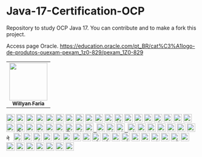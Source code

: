 # Java-17-Certification-OCP
Repository to study OCP Java 17. You can contribute and to make a fork this project.

Access page Oracle.
https://education.oracle.com/pt_BR/cat%C3%A1logo-de-produtos-ouexam-pexam_1z0-829/pexam_1Z0-829

<table>
<tbody>
<tr>

<td align="center">
<a href="https://github.com/fariawillyan">
<img src ="https://avatars.githubusercontent.com/u/59929628?v=4" width="100px;" alt style="max-width: 100%;">

<br>
<sub>
<b>Willyan Faria</b>
</sub>
</a>
<br>

<a href="https://github.com/Fariawillyan/Java-17-Certification-OCP">
</td>

<tr>
<tbody>
<table>

<kbd><a href="/Fariawillyan/Java-17-Certification-OCP/blob/main/translations/README.al.md"><img title="Shqip" alt="Shqip" src="https://camo.githubusercontent.com/39ee21a94b2dbda9d2a0ca8c676b4eaf8bad87b6196f3c400db204fb1dc73997/68747470733a2f2f63646e2e737461746963616c792e636f6d2f67682f686a6e696c73736f6e2f636f756e7472792d666c6167732f6d61737465722f7376672f616c2e737667" data-canonical-src="https://cdn.staticaly.com/gh/hjnilsson/country-flags/master/svg/al.svg" style="max-width: 100%;" width="22"></a></kbd>
<kbd><a href="/Fariawillyan/Java-17-Certification-OCP/blob/main/translations/README.uz.md"><img title="Uzbek" alt="Uzbek language" src="https://camo.githubusercontent.com/3e36418655e6b608c7b24acc7c601d20bb164db264d791233c9acc993f667365/68747470733a2f2f63646e2e737461746963616c792e636f6d2f67682f686a6e696c73736f6e2f636f756e7472792d666c6167732f6d61737465722f7376672f757a2e737667" data-canonical-src="https://cdn.staticaly.com/gh/hjnilsson/country-flags/master/svg/uz.svg" style="max-width: 100%;" width="22"></a></kbd>
<kbd><a href="/Fariawillyan/first-contributions/blob/main/translations/README.aze.md"><img title="Azərbaycan dili" alt="Azərbaycan dili" src="https://camo.githubusercontent.com/430a8a4a0cfaa93fa76ee1d868cb17f048be8bbe0f9cb37b55527063849e5e77/68747470733a2f2f63646e2e737461746963616c6c792e696f2f666c6167732f617a2e737667" data-canonical-src="https://cdn.statically.io/flags/az.svg" style="max-width: 100%;" width="22"></a></kbd>
<kbd><a href="/Fariawillyan/first-contributions/blob/main/translations/README.bn.md"><img title="বাংলা" alt="বাংলা" src="https://camo.githubusercontent.com/d96c24d563694cbbc4b88f8b18662d29d73b148c7336d72d25ef10368513f8d2/68747470733a2f2f63646e2e737461746963616c792e636f6d2f67682f686a6e696c73736f6e2f636f756e7472792d666c6167732f6d61737465722f7376672f62642e737667" data-canonical-src="https://cdn.staticaly.com/gh/hjnilsson/country-flags/master/svg/bd.svg" style="max-width: 100%;" width="22"></a></kbd>
<kbd><a href="/Fariawillyan/first-contributions/blob/main/translations/README.bg.md"><img title="Bulgarian" alt="Bulgarian" src="https://camo.githubusercontent.com/130e7e362566cdc2f86a92db7f41cb3c5aacbdf8026f4a5aef707848fc1143bc/68747470733a2f2f63646e2e737461746963616c792e636f6d2f67682f686a6e696c73736f6e2f636f756e7472792d666c6167732f6d61737465722f7376672f62672e737667" data-canonical-src="https://cdn.staticaly.com/gh/hjnilsson/country-flags/master/svg/bg.svg" style="max-width: 100%;" width="22"></a></kbd>
<kbd><a href="https://github.com/Fariawillyan/Java-17-Certification-OCP/blob/main/Readms/README.pt_br.md"><img title="Português" alt="Português" src="https://camo.githubusercontent.com/dcc375ada213d3ac04a9781518098cd4d071601bc2ccfc120025cc32b6d38fab/68747470733a2f2f63646e2e737461746963616c792e636f6d2f67682f686a6e696c73736f6e2f636f756e7472792d666c6167732f6d61737465722f7376672f62722e737667" data-canonical-src="https://cdn.staticaly.com/gh/hjnilsson/country-flags/master/svg/br.svg" style="max-width: 100%;" width="22"></a></kbd>
<kbd><a href="/Fariawillyan/first-contributions/blob/main/translations/README.ca.md"><img title="Català" alt="Català" src="https://camo.githubusercontent.com/569cd37a25c8ae2d5a5c18e22918683cb6f36746019a6e08069c3e0c56bfeb49/68747470733a2f2f6669727374636f6e747269627574696f6e732e6769746875622e696f2f6173736574732f526561646d652f636174616c616e312e706e67" data-canonical-src="https://firstcontributions.github.io/assets/Readme/catalan1.png" style="max-width: 100%;" width="22"></a></kbd>
<kbd><a href="/Fariawillyan/first-contributions/blob/main/translations/README.zh-cn.md"><img title="中文 (Simplified)" alt="中文 (Simplified)" src="https://camo.githubusercontent.com/1941ec335fb79b727cb36e5e2e5fc5047676615c07028f3df1fe6f4d68aa862d/68747470733a2f2f63646e2e737461746963616c792e636f6d2f67682f686a6e696c73736f6e2f636f756e7472792d666c6167732f6d61737465722f7376672f636e2e737667" data-canonical-src="https://cdn.staticaly.com/gh/hjnilsson/country-flags/master/svg/cn.svg" style="max-width: 100%;" width="22"></a></kbd>
<kbd><a href="/Fariawillyan/first-contributions/blob/main/translations/README.cs.md"><img title="Czech" alt="Czech" src="https://camo.githubusercontent.com/44d4b326e75e8aec6e4ab16cf1b043fbe744ca81b569d9bbf581a0cfb3be624d/68747470733a2f2f63646e2e737461746963616c792e636f6d2f67682f686a6e696c73736f6e2f636f756e7472792d666c6167732f6d61737465722f7376672f637a2e737667" data-canonical-src="https://cdn.staticaly.com/gh/hjnilsson/country-flags/master/svg/cz.svg" style="max-width: 100%;" width="22"></a></kbd>
<kbd><a href="/Fariawillyan/first-contributions/blob/main/translations/README.de.md"><img title="Deutsch" alt="Deutsch" src="https://camo.githubusercontent.com/8d6d7cc6c232bddbdd753c9de78339452dc5ae069912e42ef302e2d01462a874/68747470733a2f2f63646e2e737461746963616c792e636f6d2f67682f686a6e696c73736f6e2f636f756e7472792d666c6167732f6d61737465722f7376672f64652e737667" data-canonical-src="https://cdn.staticaly.com/gh/hjnilsson/country-flags/master/svg/de.svg" style="max-width: 100%;" width="22"></a></kbd>
<kbd><a href="/Fariawillyan/first-contributions/blob/main/translations/README.da.md"><img title="Dansk" alt="Dansk" src="https://camo.githubusercontent.com/a58d0e6c7610854930984426de2cfb6a8321f8081458c3184ab8b27c82397095/68747470733a2f2f63646e2e737461746963616c792e636f6d2f67682f686a6e696c73736f6e2f636f756e7472792d666c6167732f6d61737465722f7376672f646b2e737667" data-canonical-src="https://cdn.staticaly.com/gh/hjnilsson/country-flags/master/svg/dk.svg" style="max-width: 100%;" width="22"></a></kbd>
<kbd><a href="/Fariawillyan/first-contributions/blob/main/translations/README.eg.md"><img title="العربية" alt="العربية" src="https://camo.githubusercontent.com/7d62ea0da8a24bad4c63b11c9062421353302085f17a0e3bd2e2024602f7df4e/68747470733a2f2f63646e2e737461746963616c792e636f6d2f67682f686a6e696c73736f6e2f636f756e7472792d666c6167732f6d61737465722f7376672f65672e737667" data-canonical-src="https://cdn.staticaly.com/gh/hjnilsson/country-flags/master/svg/eg.svg" style="max-width: 100%;" width="22"></a></kbd>
<kbd><a href="/Fariawillyan/first-contributions/blob/main/translations/README.es.md"><img title="Española" alt="Española" src="https://camo.githubusercontent.com/a11e164175e7890c636dd813ea182175a8f4bf8819100113b50e42b1547af9f5/68747470733a2f2f63646e2e737461746963616c792e636f6d2f67682f686a6e696c73736f6e2f636f756e7472792d666c6167732f6d61737465722f7376672f65732e737667" data-canonical-src="https://cdn.staticaly.com/gh/hjnilsson/country-flags/master/svg/es.svg" style="max-width: 100%;" width="22"></a></kbd>
<kbd><a href="/Fariawillyan/first-contributions/blob/main/translations/README.fr.md"><img title="Française" alt="Française" src="https://camo.githubusercontent.com/eca0a3b262d6b462e900788e95d5ee93ab9d1dad4c38e08d0a9fce719e0e5641/68747470733a2f2f63646e2e737461746963616c792e636f6d2f67682f686a6e696c73736f6e2f636f756e7472792d666c6167732f6d61737465722f7376672f66722e737667" data-canonical-src="https://cdn.staticaly.com/gh/hjnilsson/country-flags/master/svg/fr.svg" style="max-width: 100%;" width="22"></a></kbd>
<kbd><a href="/Fariawillyan/first-contributions/blob/main/translations/README.gl.md"><img title="Galego" alt="Galego" src="https://camo.githubusercontent.com/a9d9218f639cd6f77147483f18676560cd4aa6449673c8f1cf70ac83adbcbdfd/68747470733a2f2f75706c6f61642e77696b696d656469612e6f72672f77696b6970656469612f636f6d6d6f6e732f7468756d622f362f36342f466c61675f6f665f47616c696369612e7376672f3132303070782d466c61675f6f665f47616c696369612e7376672e706e67" data-canonical-src="https://upload.wikimedia.org/wikipedia/commons/thumb/6/64/Flag_of_Galicia.svg/1200px-Flag_of_Galicia.svg.png" style="max-width: 100%;" width="22"></a></kbd>
<kbd><a href="/Fariawillyan/first-contributions/blob/main/translations/README.gr.md"><img title="Ελληνικά" alt="Ελληνικά" src="https://camo.githubusercontent.com/33fe50cd74a30aeaba5237108fc30401138d316a198db3317a0f3b39e16cb1ef/68747470733a2f2f63646e2e737461746963616c792e636f6d2f67682f686a6e696c73736f6e2f636f756e7472792d666c6167732f6d61737465722f7376672f67722e737667" data-canonical-src="https://cdn.staticaly.com/gh/hjnilsson/country-flags/master/svg/gr.svg" style="max-width: 100%;" width="22"></a></kbd>
<kbd><a href="/Fariawillyan/first-contributions/blob/main/translations/README.ge.md"><img title="ქართული" alt="ქართული" src="https://camo.githubusercontent.com/f76f2576a466057ecfda469d506986529407e103de80c5befed60d8dfa5cd81b/68747470733a2f2f63646e2e737461746963616c792e636f6d2f67682f686a6e696c73736f6e2f636f756e7472792d666c6167732f6d61737465722f7376672f67652e737667" data-canonical-src="https://cdn.staticaly.com/gh/hjnilsson/country-flags/master/svg/ge.svg" style="max-width: 100%;" width="22"></a></kbd>
<kbd><a href="/Fariawillyan/first-contributions/blob/main/translations/README.hu.md"><img title="Magyar" alt="Magyar" src="https://camo.githubusercontent.com/1c311d41913e156db10f5b857c4f3b19647d17f170aa32423e7b309237e40f8b/68747470733a2f2f63646e2e737461746963616c792e636f6d2f67682f686a6e696c73736f6e2f636f756e7472792d666c6167732f6d61737465722f7376672f68752e737667" data-canonical-src="https://cdn.staticaly.com/gh/hjnilsson/country-flags/master/svg/hu.svg" style="max-width: 100%;" width="22"></a></kbd>
<kbd><a href="/Fariawillyan/first-contributions/blob/main/translations/README.id.md"><img title="Bahasa Indonesia" alt="Bahasa Indonesia" src="https://camo.githubusercontent.com/c96762f2ead7c2eb32efa07585a91da8940c05b380970f2e7315f654a8c1412d/68747470733a2f2f63646e2e737461746963616c792e636f6d2f67682f686a6e696c73736f6e2f636f756e7472792d666c6167732f6d61737465722f7376672f69642e737667" data-canonical-src="https://cdn.staticaly.com/gh/hjnilsson/country-flags/master/svg/id.svg" style="max-width: 100%;" width="22"></a></kbd>
<kbd><a href="/Fariawillyan/first-contributions/blob/main/translations/README.hb.md"><img title="עִברִית" alt="עִברִית" src="https://camo.githubusercontent.com/578173c1257078b1b00c556d573b4f703a32d627812f39e4f3722b74d7f909bf/68747470733a2f2f63646e2e737461746963616c792e636f6d2f67682f686a6e696c73736f6e2f636f756e7472792d666c6167732f6d61737465722f7376672f696c2e737667" data-canonical-src="https://cdn.staticaly.com/gh/hjnilsson/country-flags/master/svg/il.svg" style="max-width: 100%;" width="22"></a></kbd>
<kbd><a href="/Fariawillyan/first-contributions/blob/main/translations/Translations.md"><img title="हिंदी/ગુજરાતી/मराठी/മലയാളം/ಕನ್ನಡ/తెలుగు/छत्तीसगढ़ी/বাংলা/தமிழ்" alt="हिंदी/ગુજરાતી/मराठी/മലയാളം/ಕನ್ನಡ/తెలుగు/छत्तीसगढ़ी/বাংলা/தமிழ்" src="https://camo.githubusercontent.com/32664be6362a3b126c0c9fdc8a4fd3ce461ddd907cf0c13a88b02cf65934c8f2/68747470733a2f2f63646e2e737461746963616c792e636f6d2f67682f686a6e696c73736f6e2f636f756e7472792d666c6167732f6d61737465722f7376672f696e2e737667" data-canonical-src="https://cdn.staticaly.com/gh/hjnilsson/country-flags/master/svg/in.svg" style="max-width: 100%;" width="22"></a></kbd>
<kbd><a href="/Fariawillyan/first-contributions/blob/main/translations/README.ta.md"><img title="தமிழ்" alt="தமிழ்" src="https://camo.githubusercontent.com/157e3202aae6aa447126e9673fa0bbee3f42a14cb890c8bbbc844ce1099e1085/68747470733a2f2f63646e2e737461746963616c792e636f6d2f67682f686a6e696c73736f6e2f636f756e7472792d666c6167732f6d61737465722f7376672f6c6b2e737667" data-canonical-src="https://cdn.staticaly.com/gh/hjnilsson/country-flags/master/svg/lk.svg" style="max-width: 100%;" width="22"></a></kbd>
<kbd><a href="/Fariawillyan/first-contributions/blob/main/translations/README.fa.md"><img title="فارسی" alt="فارسی" src="https://camo.githubusercontent.com/039369269ed2406b8426b78ee994d670902f47e425520d73fe878d2a18307e36/68747470733a2f2f63646e2e737461746963616c792e636f6d2f67682f686a6e696c73736f6e2f636f756e7472792d666c6167732f6d61737465722f7376672f69722e737667" data-canonical-src="https://cdn.staticaly.com/gh/hjnilsson/country-flags/master/svg/ir.svg" style="max-width: 100%;" width="22"></a></kbd>
<kbd><a href="/Fariawillyan/first-contributions/blob/main/translations/README.it.md"><img title="Italiano" alt="Italiano" src="https://camo.githubusercontent.com/287511a6400efa3221ad4a09af10c73c775385b362f44d45e95e679adacb475c/68747470733a2f2f63646e2e737461746963616c792e636f6d2f67682f686a6e696c73736f6e2f636f756e7472792d666c6167732f6d61737465722f7376672f69742e737667" data-canonical-src="https://cdn.staticaly.com/gh/hjnilsson/country-flags/master/svg/it.svg" style="max-width: 100%;" width="22"></a></kbd>
<kbd><a href="/Fariawillyan/first-contributions/blob/main/translations/README.ja.md"><img title="日本語" alt="日本語" src="https://camo.githubusercontent.com/3f2f0fafd34795d5d09cb54a4408dd12da0eca5ff1375d42ffebdc52eec6b240/68747470733a2f2f63646e2e737461746963616c792e636f6d2f67682f686a6e696c73736f6e2f636f756e7472792d666c6167732f6d61737465722f7376672f6a702e737667" data-canonical-src="https://cdn.staticaly.com/gh/hjnilsson/country-flags/master/svg/jp.svg" style="max-width: 100%;" width="22"></a></kbd>
<kbd><a href="/Fariawillyan/first-contributions/blob/main/translations/README.si.md"><img title="සිංහල" alt="සිංහල" src="https://camo.githubusercontent.com/157e3202aae6aa447126e9673fa0bbee3f42a14cb890c8bbbc844ce1099e1085/68747470733a2f2f63646e2e737461746963616c792e636f6d2f67682f686a6e696c73736f6e2f636f756e7472792d666c6167732f6d61737465722f7376672f6c6b2e737667" data-canonical-src="https://cdn.staticaly.com/gh/hjnilsson/country-flags/master/svg/lk.svg" style="max-width: 100%;" width="22"></a></kbd>
<kbd><a href="/Fariawillyan/first-contributions/blob/main/translations/README.kws.md"><img title="Kiswahili (Kenya)" alt="Kiswahili (Kenya)" src="https://camo.githubusercontent.com/0c3b07d25f5de7ac5b9318a5993304406cb8a9572c97f0b2bffaa9da34f7ecc1/68747470733a2f2f63646e2e737461746963616c792e636f6d2f67682f686a6e696c73736f6e2f636f756e7472792d666c6167732f6d61737465722f7376672f6b652e737667" data-canonical-src="https://cdn.staticaly.com/gh/hjnilsson/country-flags/master/svg/ke.svg" style="max-width: 100%;" width="22"></a></kbd>
<kbd><a href="/Fariawillyan/first-contributions/blob/main/translations/README.ko.md"><img title="한국어" alt="한국어" src="https://camo.githubusercontent.com/8242759d888be9d790ae4b040fe66a34504e8012f04fe66d56a5439f28251525/68747470733a2f2f63646e2e737461746963616c792e636f6d2f67682f686a6e696c73736f6e2f636f756e7472792d666c6167732f6d61737465722f7376672f6b722e737667" data-canonical-src="https://cdn.staticaly.com/gh/hjnilsson/country-flags/master/svg/kr.svg" style="max-width: 100%;" width="22"> <img title="한국어" alt="한국어" src="https://camo.githubusercontent.com/45bf29d593f944f2948e5370e45d9eaee97e181ad076c2ab305a7b4c2d206e6b/68747470733a2f2f63646e2e737461746963616c792e636f6d2f67682f686a6e696c73736f6e2f636f756e7472792d666c6167732f6d61737465722f7376672f6b702e737667" data-canonical-src="https://cdn.staticaly.com/gh/hjnilsson/country-flags/master/svg/kp.svg" style="max-width: 100%;" width="22"></a></kbd>
<kbd><a href="/Fariawillyan/first-contributions/blob/main/translations/README.lt.md"><img title="Lietuvių kalba" alt="Lietuvių kalba" src="https://camo.githubusercontent.com/92f7d00231ec6744806d4d0df2b34711379cb1b778ad879fc6b2f990295771fe/68747470733a2f2f63646e2e737461746963616c792e636f6d2f67682f686a6e696c73736f6e2f636f756e7472792d666c6167732f6d61737465722f7376672f6c742e737667" data-canonical-src="https://cdn.staticaly.com/gh/hjnilsson/country-flags/master/svg/lt.svg" style="max-width: 100%;" width="22"></a></kbd>
<kbd><a href="/Fariawillyan/first-contributions/blob/main/translations/README.ro.md"><img title="Limba Română" alt="Limba Română" src="https://camo.githubusercontent.com/7f54939b2830a0a55b5c0960064070a84fd9c7d75e6b81a491482a7358186275/68747470733a2f2f63646e2e737461746963616c792e636f6d2f67682f686a6e696c73736f6e2f636f756e7472792d666c6167732f6d61737465722f7376672f6d642e737667" data-canonical-src="https://cdn.staticaly.com/gh/hjnilsson/country-flags/master/svg/md.svg" style="max-width: 100%;" width="22"> <img title="Limba Română" alt="Limba Română" src="https://camo.githubusercontent.com/cc40fd2c164b50ee7ed9dcaf18315257b3f089107164bae680c13284df5d2c0e/68747470733a2f2f63646e2e737461746963616c792e636f6d2f67682f686a6e696c73736f6e2f636f756e7472792d666c6167732f6d61737465722f7376672f726f2e737667" data-canonical-src="https://cdn.staticaly.com/gh/hjnilsson/country-flags/master/svg/ro.svg" style="max-width: 100%;" width="22"></a></kbd>
<kbd><a href="/Fariawillyan/first-contributions/blob/main/translations/README.mm_unicode.md"><img title="မြန်မာ" alt="မြန်မာ" src="https://camo.githubusercontent.com/e1fce929b01c85033e45cc9b656f00a5ed05593c4ee84dbf4a935a5f2aa14fcc/68747470733a2f2f63646e2e737461746963616c792e636f6d2f67682f686a6e696c73736f6e2f636f756e7472792d666c6167732f6d61737465722f7376672f6d6d2e737667" data-canonical-src="https://cdn.staticaly.com/gh/hjnilsson/country-flags/master/svg/mm.svg" style="max-width: 100%;" width="22"></a></kbd>
<kbd><a href="/Fariawillyan/first-contributions/blob/main/translations/README.mk.md"><img title="Македонски" alt="Македонски" src="https://camo.githubusercontent.com/131183114d9a53cf4140a604c5f68cd3179740ff9d313427c19ab0903b92cd23/68747470733a2f2f63646e2e737461746963616c792e636f6d2f67682f686a6e696c73736f6e2f636f756e7472792d666c6167732f6d61737465722f7376672f6d6b2e737667" data-canonical-src="https://cdn.staticaly.com/gh/hjnilsson/country-flags/master/svg/mk.svg" style="max-width: 100%;" width="22"></a></kbd>
<kbd><a href="/Fariawillyan/first-contributions/blob/main/translations/README.mx.md"><img title="Español de México" alt="Español de México" src="https://camo.githubusercontent.com/dd377f4d8310c48afe55cdf6426b9d10a311e8054c933f0b484375528f1ce738/68747470733a2f2f63646e2e737461746963616c792e636f6d2f67682f686a6e696c73736f6e2f636f756e7472792d666c6167732f6d61737465722f7376672f6d782e737667" data-canonical-src="https://cdn.staticaly.com/gh/hjnilsson/country-flags/master/svg/mx.svg" style="max-width: 100%;" width="22"></a></kbd>
<kbd><a href="/Fariawillyan/first-contributions/blob/main/translations/README.my.md"><img title="Bahasa Melayu / بهاس ملايو‎ / Malay" alt="Bahasa Melayu / بهاس ملايو‎ / Malay" src="https://camo.githubusercontent.com/0f053bde6ea9dd79d42a12576964a5cf72caf55d518d831cbdd5470b63f0278d/68747470733a2f2f63646e2e737461746963616c792e636f6d2f67682f686a6e696c73736f6e2f636f756e7472792d666c6167732f6d61737465722f7376672f6d792e737667" data-canonical-src="https://cdn.staticaly.com/gh/hjnilsson/country-flags/master/svg/my.svg" style="max-width: 100%;" width="22"></a></kbd>
<kbd><a href="/Fariawillyan/first-contributions/blob/main/translations/README.nl.md"><img title="Dutch" alt="Dutch" src="https://camo.githubusercontent.com/b8df2a099e1ede70851096e734e1a4cbf1255935e2abda2a46c42318a99418d0/68747470733a2f2f63646e2e737461746963616c792e636f6d2f67682f686a6e696c73736f6e2f636f756e7472792d666c6167732f6d61737465722f7376672f6e6c2e737667" data-canonical-src="https://cdn.staticaly.com/gh/hjnilsson/country-flags/master/svg/nl.svg" style="max-width: 100%;" width="22"></a></kbd>
<kbd><a href="/Fariawillyan/first-contributions/blob/main/translations/README.no.md"><img title="Norsk" alt="Norsk" src="https://camo.githubusercontent.com/a91dccce61aa391b2a49b811b92e21664ea20653e7ec3153f708ac4049ec3c90/68747470733a2f2f63646e2e737461746963616c792e636f6d2f67682f686a6e696c73736f6e2f636f756e7472792d666c6167732f6d61737465722f7376672f6e6f2e737667" data-canonical-src="https://cdn.staticaly.com/gh/hjnilsson/country-flags/master/svg/no.svg" style="max-width: 100%;" width="22"></a></kbd>
<kbd><a href="/Fariawillyan/first-contributions/blob/main/translations/README.np.md"><img title="नेपाली" alt="नेपाली" src="https://camo.githubusercontent.com/bdfa56dd5cd2a92300b5191beda9e8ff0a3c977deedf9a329b22712ef8e7c21a/68747470733a2f2f63646e2e737461746963616c792e636f6d2f67682f686a6e696c73736f6e2f636f756e7472792d666c6167732f6d61737465722f7376672f6e702e737667" data-canonical-src="https://cdn.staticaly.com/gh/hjnilsson/country-flags/master/svg/np.svg" style="max-width: 100%;" width="15"></a></kbd>
<kbd><a href="/Fariawillyan/first-contributions/blob/main/translations/README.tl.md"><img title="Wikang Filipino" alt="Wikang Filipino" src="https://camo.githubusercontent.com/f6f9e4bed93cd10dd904ca42d3b40bb22437037ff1c12dbe0e387e645aff86e1/68747470733a2f2f63646e2e737461746963616c792e636f6d2f67682f686a6e696c73736f6e2f636f756e7472792d666c6167732f6d61737465722f7376672f70682e737667" data-canonical-src="https://cdn.staticaly.com/gh/hjnilsson/country-flags/master/svg/ph.svg" style="max-width: 100%;" width="22"></a></kbd>
<kbd><a href="/Fariawillyan/first-contributions/blob/main/translations/README.en-pirate.md"><img title="English (Pirate)" alt="English (Pirate)" src="https://camo.githubusercontent.com/5bc0a2a7dc08cd627e76fb455bd49ec6b4a00ffb1ef48cfb38acb6c09142cc80/68747470733a2f2f6669727374636f6e747269627574696f6e732e6769746875622e696f2f6173736574732f526561646d652f7069726174652e706e67" data-canonical-src="https://firstcontributions.github.io/assets/Readme/pirate.png" style="max-width: 100%;" width="22"></a></kbd>
<kbd><a href="/Fariawillyan/first-contributions/blob/main/translations/README.ur.md"><img title="اُاردو" alt="اردو" src="https://camo.githubusercontent.com/9a69ed4799ef8bd687afefb8934372e75325ce67826c390111d70a0defd59381/68747470733a2f2f63646e2e737461746963616c792e636f6d2f67682f686a6e696c73736f6e2f636f756e7472792d666c6167732f6d61737465722f7376672f706b2e737667" data-canonical-src="https://cdn.staticaly.com/gh/hjnilsson/country-flags/master/svg/pk.svg" style="max-width: 100%;" width="22"></a></kbd>
<kbd><a href="/Fariawillyan/first-contributions/blob/main/translations/README.pl.md"><img title="Polski" alt="Polski" src="https://camo.githubusercontent.com/a97add5600db4b5bcafe231848ad32be681c14dd274fa98336c20cfc6b0c8f52/68747470733a2f2f63646e2e737461746963616c792e636f6d2f67682f686a6e696c73736f6e2f636f756e7472792d666c6167732f6d61737465722f7376672f706c2e737667" data-canonical-src="https://cdn.staticaly.com/gh/hjnilsson/country-flags/master/svg/pl.svg" style="max-width: 100%;" width="22"></a></kbd>
<kbd><a href="/Fariawillyan/first-contributions/blob/main/translations/README.pt-pt.md"><img title="Português (Portugal)" alt="Português (Portugal)" src="https://camo.githubusercontent.com/4c6e1ed97d68d53dbec36cdd74195b1c1e765f79846c49b3ec938f768d69a8b9/68747470733a2f2f63646e2e737461746963616c792e636f6d2f67682f686a6e696c73736f6e2f636f756e7472792d666c6167732f6d61737465722f7376672f70742e737667" data-canonical-src="https://cdn.staticaly.com/gh/hjnilsson/country-flags/master/svg/pt.svg" style="max-width: 100%;" width="22"></a></kbd>
<kbd><a href="/Fariawillyan/first-contributions/blob/main/translations/README.ru.md"><img title="Русский язык" alt="Русский язык" src="https://camo.githubusercontent.com/4c820a968e4d8eb5ce2e93cb7a9463e4cf4e1dc164060296d4ce7dcf97ec503a/68747470733a2f2f63646e2e737461746963616c792e636f6d2f67682f686a6e696c73736f6e2f636f756e7472792d666c6167732f6d61737465722f7376672f72752e737667" data-canonical-src="https://cdn.staticaly.com/gh/hjnilsson/country-flags/master/svg/ru.svg" style="max-width: 100%;" width="22"></a></kbd>
<kbd><a href="/Fariawillyan/first-contributions/blob/main/translations/README.ar.md"><img title="عربى" alt="عربى" src="https://camo.githubusercontent.com/e578a12e9ac6cb2540e9ed363e3ba7bb5bbbca3a041161dc1220363f3ec82ddd/68747470733a2f2f63646e2e737461746963616c792e636f6d2f67682f686a6e696c73736f6e2f636f756e7472792d666c6167732f6d61737465722f7376672f73612e737667" data-canonical-src="https://cdn.staticaly.com/gh/hjnilsson/country-flags/master/svg/sa.svg" style="max-width: 100%;" width="22"></a></kbd>
<kbd><a href="/Fariawillyan/first-contributions/blob/main/translations/README.se.md"><img title="Svenska" alt="Svenska" src="https://camo.githubusercontent.com/569b4cf84b9d6467d7323f60f1cc174eb6e769d9ef0597cd79e47e5676e55c33/68747470733a2f2f63646e2e737461746963616c792e636f6d2f67682f686a6e696c73736f6e2f636f756e7472792d666c6167732f6d61737465722f7376672f73652e737667" data-canonical-src="https://cdn.staticaly.com/gh/hjnilsson/country-flags/master/svg/se.svg" style="max-width: 100%;" width="22"></a></kbd>
<kbd><a href="/Fariawillyan/first-contributions/blob/main/translations/README.slk.md"><img title="Slovenčina" alt="Slovenčina" src="https://camo.githubusercontent.com/34534979bd31942dec479f4affcb1394d0db7cc0188016b9ca404d1ba01011d3/68747470733a2f2f63646e2e737461746963616c792e636f6d2f67682f686a6e696c73736f6e2f636f756e7472792d666c6167732f6d61737465722f7376672f736b2e737667" data-canonical-src="https://cdn.staticaly.com/gh/hjnilsson/country-flags/master/svg/sk.svg" style="max-width: 100%;" width="22"></a></kbd>
<kbd><a href="/Fariawillyan/first-contributions/blob/main/translations/README.sl.md"><img title="Slovenščina" alt="Slovenščina" src="https://camo.githubusercontent.com/8fd74ed6332f83312cff751ac913ff8d27418932954e199f842b5224e8e673f7/68747470733a2f2f63646e2e737461746963616c792e636f6d2f67682f686a6e696c73736f6e2f636f756e7472792d666c6167732f6d61737465722f7376672f73692e737667" data-canonical-src="https://cdn.staticaly.com/gh/hjnilsson/country-flags/master/svg/si.svg" style="max-width: 100%;" width="22"></a></kbd>
<kbd><a href="/Fariawillyan/first-contributions/blob/main/translations/README.th.md"><img title="ภาษาไทย" alt="ภาษาไทย" src="https://camo.githubusercontent.com/ae71b1fd3523ac0c7f54d085d84e9ff40c4ba94b9fb67c28f06e8db27588de79/68747470733a2f2f63646e2e737461746963616c792e636f6d2f67682f686a6e696c73736f6e2f636f756e7472792d666c6167732f6d61737465722f7376672f74682e737667" data-canonical-src="https://cdn.staticaly.com/gh/hjnilsson/country-flags/master/svg/th.svg" style="max-width: 100%;" width="22"></a></kbd>
<kbd><a href="/Fariawillyan/first-contributions/blob/main/translations/README.tr.md"><img title="Türkçe" alt="Türkçe" src="https://camo.githubusercontent.com/56e02c175ca990aff11fd1b5e3520cccd6a0446531f0268050be840bea918dd6/68747470733a2f2f63646e2e737461746963616c792e636f6d2f67682f686a6e696c73736f6e2f636f756e7472792d666c6167732f6d61737465722f7376672f74722e737667" data-canonical-src="https://cdn.staticaly.com/gh/hjnilsson/country-flags/master/svg/tr.svg" style="max-width: 100%;" width="22"></a></kbd>
<kbd><a href="/Fariawillyan/first-contributions/blob/main/translations/README.zh-tw.md"><img title="中文(Traditional)" alt="中文(Traditional)" src="https://camo.githubusercontent.com/6861b6e50750dd0f3a35845479d4c5f16445a8f26be58b5e2f93e17da5cce231/68747470733a2f2f63646e2e737461746963616c792e636f6d2f67682f686a6e696c73736f6e2f636f756e7472792d666c6167732f6d61737465722f7376672f74772e737667" data-canonical-src="https://cdn.staticaly.com/gh/hjnilsson/country-flags/master/svg/tw.svg" style="max-width: 100%;" width="22"></a></kbd>
<kbd><a href="/Fariawillyan/first-contributions/blob/main/translations/README.ua.md"><img title="Українська" alt="Українська" src="https://camo.githubusercontent.com/ae3a3ddc3e8d59d875e94d4a0074c322c73fabf48c96152362420369bed54379/68747470733a2f2f63646e2e737461746963616c792e636f6d2f67682f686a6e696c73736f6e2f636f756e7472792d666c6167732f6d61737465722f7376672f75612e737667" data-canonical-src="https://cdn.staticaly.com/gh/hjnilsson/country-flags/master/svg/ua.svg" style="max-width: 100%;" width="22"></a></kbd>
<kbd><a href="/Fariawillyan/first-contributions/blob/main/translations/README.vn.md"><img title="Tiếng Việt" alt="Tiếng Việt" src="https://camo.githubusercontent.com/332ee2112b79987fe5e719f21a5a4440cbda34b0b1b0db252592fba61fb23c8a/68747470733a2f2f63646e2e737461746963616c792e636f6d2f67682f686a6e696c73736f6e2f636f756e7472792d666c6167732f6d61737465722f7376672f766e2e737667" data-canonical-src="https://cdn.staticaly.com/gh/hjnilsson/country-flags/master/svg/vn.svg" style="max-width: 100%;" width="22"></a></kbd>
<kbd><a href="/Fariawillyan/first-contributions/blob/main/translations/README.zul.md"><img title="Zulu (South Africa)" alt="Zulu (South Africa)" src="https://camo.githubusercontent.com/00e0018db3d3baaa8760c9389646dc509d475c735f76f1b81f02dd0beb4808f9/68747470733a2f2f63646e2e737461746963616c792e636f6d2f67682f686a6e696c73736f6e2f636f756e7472792d666c6167732f6d61737465722f7376672f7a612e737667" data-canonical-src="https://cdn.staticaly.com/gh/hjnilsson/country-flags/master/svg/za.svg" style="max-width: 100%;" width="22"></a></kbd>
<kbd><a href="/Fariawillyan/first-contributions/blob/main/translations/README.afk.md"><img title="Afrikaans (South Africa)" alt="Afrikaans (South Africa)" src="https://camo.githubusercontent.com/00e0018db3d3baaa8760c9389646dc509d475c735f76f1b81f02dd0beb4808f9/68747470733a2f2f63646e2e737461746963616c792e636f6d2f67682f686a6e696c73736f6e2f636f756e7472792d666c6167732f6d61737465722f7376672f7a612e737667" data-canonical-src="https://cdn.staticaly.com/gh/hjnilsson/country-flags/master/svg/za.svg" style="max-width: 100%;" width="22"></a></kbd>
<kbd><a href="/Fariawillyan/first-contributions/blob/main/translations/README.igb.md"><img title="Igbo (Nigeria)" alt="Igbo (Nigeria)" src="https://camo.githubusercontent.com/4e1ab6ec264573c6675ec1a284b1f1f6e38d566bbc9e13e3a405e4656b1bccdc/68747470733a2f2f63646e2e737461746963616c792e636f6d2f67682f686a6e696c73736f6e2f636f756e7472792d666c6167732f6d61737465722f7376672f6e672e737667" data-canonical-src="https://cdn.staticaly.com/gh/hjnilsson/country-flags/master/svg/ng.svg" style="max-width: 100%;" width="22"></a></kbd>
<kbd><a href="/Fariawillyan/first-contributions/blob/main/translations/README.yor.md"><img title="Yoruba (Nigeria)" alt="Yoruba (Nigeria)" src="https://camo.githubusercontent.com/4e1ab6ec264573c6675ec1a284b1f1f6e38d566bbc9e13e3a405e4656b1bccdc/68747470733a2f2f63646e2e737461746963616c792e636f6d2f67682f686a6e696c73736f6e2f636f756e7472792d666c6167732f6d61737465722f7376672f6e672e737667" data-canonical-src="https://cdn.staticaly.com/gh/hjnilsson/country-flags/master/svg/ng.svg" style="max-width: 100%;" width="22"></a></kbd>
<kbd><a href="/Fariawillyan/first-contributions/blob/main/translations/README.lv.md"><img title="Latvia" alt="Latvia" src="https://camo.githubusercontent.com/4c8d805de2b0f173b97ab2ec7aababce36ff759dcbd0c314235d94563e1e958d/68747470733a2f2f63646e2e737461746963616c792e636f6d2f67682f686a6e696c73736f6e2f636f756e7472792d666c6167732f6d61737465722f7376672f6c762e737667" data-canonical-src="https://cdn.staticaly.com/gh/hjnilsson/country-flags/master/svg/lv.svg" style="max-width: 100%;" width="22"></a></kbd>
<kbd><a href="/Fariawillyan/first-contributions/blob/main/translations/README.fi.md"><img title="Suomeksi" alt="Suomeksi" src="https://camo.githubusercontent.com/56b41a39fd0cf7deb9b5d009e6b2759067207806500f80b4704771847111123f/68747470733a2f2f63646e2e737461746963616c792e636f6d2f67682f686a6e696c73736f6e2f636f756e7472792d666c6167732f6d61737465722f7376672f66692e737667" data-canonical-src="https://cdn.staticaly.com/gh/hjnilsson/country-flags/master/svg/fi.svg" style="max-width: 100%;" width="22"></a></kbd>
<kbd><a href="/Fariawillyan/first-contributions/blob/main/translations/README.by.md"><img title="Беларуская мова" alt="Беларуская мова" src="https://camo.githubusercontent.com/5930c7196d86abbcb25c31709da70241719feee5607d5e6e4ad0dddd0053de03/68747470733a2f2f63646e2e737461746963616c792e636f6d2f67682f686a6e696c73736f6e2f636f756e7472792d666c6167732f6d61737465722f7376672f62792e737667" data-canonical-src="https://cdn.staticaly.com/gh/hjnilsson/country-flags/master/svg/by.svg" style="max-width: 100%;" width="22"></a></kbd>
<kbd><a href="/Fariawillyan/first-contributions/blob/main/translations/README.sr.md"><img title="Српски" alt="Српски" src="https://camo.githubusercontent.com/6780b755cdbacb40bd47be83a3cdc6ade5217340f1942886d2d019ed206e724e/68747470733a2f2f63646e2e737461746963616c792e636f6d2f67682f686a6e696c73736f6e2f636f756e7472792d666c6167732f6d61737465722f7376672f72732e737667" data-canonical-src="https://cdn.staticaly.com/gh/hjnilsson/country-flags/master/svg/rs.svg" style="max-width: 100%;" width="22"></a></kbd>
<kbd><a href="/Fariawillyan/first-contributions/blob/main/translations/README.kz.md"><img title="Қазақша" alt="Қазақша" src="https://camo.githubusercontent.com/f6431209120fcc71d84f72cce8158d496cb61e483789093f5e52aa0dbd849c55/68747470733a2f2f63646e2e737461746963616c792e636f6d2f67682f686a6e696c73736f6e2f636f756e7472792d666c6167732f6d61737465722f7376672f6b7a2e737667" data-canonical-src="https://cdn.staticaly.com/gh/hjnilsson/country-flags/master/svg/kz.svg" style="max-width: 100%;" width="22"></a></kbd>
<kbd><a href="/Fariawillyan/first-contributions/blob/main/translations/README.bih.md"><img title="Bosanski" alt="Bosanski" src="https://camo.githubusercontent.com/4c1a830448e36376b9722c643ce5dea740854653f44825865d9fdf785a4a940d/68747470733a2f2f63646e2e737461746963616c792e636f6d2f67682f686a6e696c73736f6e2f636f756e7472792d666c6167732f6d61737465722f7376672f62612e737667" data-canonical-src="https://cdn.staticaly.com/gh/hjnilsson/country-flags/master/svg/ba.svg" style="max-width: 100%;" width="22"></a></kbd>
